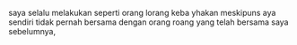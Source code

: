 saya selalu melakukan seperti orang lorang keba yhakan meskipuns aya sendiri tidak pernah bersama dengan orang roang yang telah bersama saya sebelumnya, 